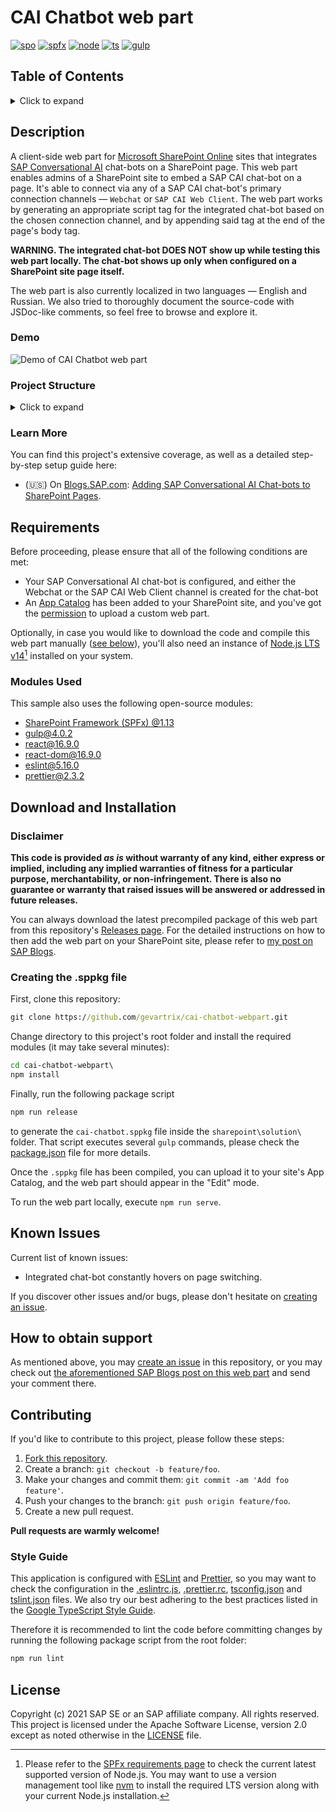 # CAI Chatbot web part

[![spo](https://img.shields.io/badge/SharePoint-Online-important.svg?style=flat-square)](https://www.microsoft.com/en-ww/microsoft-365/sharepoint/collaboration) [![spfx](https://img.shields.io/badge/SPFx-1.13-green.svg?style=flat-square)](https://docs.microsoft.com/en-us/sharepoint/dev/spfx/sharepoint-framework-overview) [![node](https://img.shields.io/badge/Node.js-LTS%20v14-brihtgreen.svg?style=flat-square)](https://nodejs.org/) [![ts](https://img.shields.io/badge/TypeScript-%5E3.7.7-brihtgreen.svg?style=flat-square)](https://www.typescriptlang.org/) [![gulp](https://img.shields.io/badge/gulp.js-%5E4.0.2-brihtgreen.svg?style=flat-square)](https://gulpjs.org/)

## Table of Contents

<details>
  <summary>Click to expand</summary>

  - [Description](#description)
    * [Demo](#demo)
    * [Project Structure](#project-structure)
    * [Learn More](#learn-more)
  - [Requirements](#requirements)
    * [Modules Used](#modules-used)
  - [Download and Installation](#download-and-installation)
    * [Disclaimer](#disclaimer)
    * [Creating the .sppkg file](#creating-the-sppkg-file)
  - [Known Issues](#known-issues)
  - [How to obtain support](#how-to-obtain-support)
  - [Contributing](#contributing)
    * [Style Guide](#style-guide)
  - [License](#license)
</details>

## Description

A client-side web part for [Microsoft SharePoint Online](https://www.microsoft.com/en-us/microsoft-365/sharepoint/collaboration) sites that integrates [SAP Conversational AI](https://cai.tools.sap/) chat-bots on a SharePoint page. This web part enables admins of a SharePoint site to embed a SAP CAI chat-bot on a page. It's able to connect via any of a SAP CAI chat-bot's primary connection channels — `Webchat` or `SAP CAI Web Client`. The web part works by generating an appropriate script tag for the integrated chat-bot based on the chosen connection channel, and by appending said tag at the end of the page's body tag.

**WARNING. The integrated chat-bot DOES NOT show up while testing this web part locally. The chat-bot shows up only when configured on a SharePoint site page itself.**

The web part is also currently localized in two languages — English and Russian. We also tried to thoroughly document the source-code with JSDoc-like comments, so feel free to browse and explore it.

### Demo

![Demo of CAI Chatbot web part](./assets/demo.gif)

### Project Structure

<details>
  <summary>Click to expand</summary>

    ├── config
    │   ├── config.json
    │   ├── copy-assets.json
    │   ├── deploy-azure-storage.json
    │   ├── package-solution.json
    │   ├── serve.json
    │   └── write-manifests.json
    ├── src
    │   ├── webparts
    │   │   └── cai-chatbot
    │   │       ├── components
    │   │       │   ├── chatbot.module.scss
    │   │       │   ├── chatbot.tsx
    │   │       │   └── chatbotProps.ts
    │   │       ├── loc
    │   │       │   ├── en-us.ts
    │   │       │   ├── mystrings.d.ts
    │   │       │   └── ru-ru.ts
    │   │       ├── chatbotPropertyPane.ts
    │   │       ├── chatbotWebpart.manifest.json
    │   │       ├── chatbotWebpart.ts
    │   │       ├── chatbotWebpartProps.ts
    │   │       └── const.ts
    │   └── index.ts
    ├── .eslintignore
    ├── .eslintrc.js
    ├── .prettierignore
    ├── .prettierrc
    ├── .yo-rc.json
    ├── gulpfile.js
    ├── package.json
    ├── package-lock.json
    ├── tsconfig.json
    └── tslint.json

</details>

### Learn More

You can find this project's extensive coverage, as well as a detailed step-by-step setup guide here:

- (:us:) On [Blogs.SAP.com](https://blogs.sap.com): [Adding SAP Conversational AI Chat-bots to SharePoint Pages](https://blogs.sap.com/?p=1451773).

## Requirements

Before proceeding, please ensure that all of the following conditions are met:

- Your SAP Conversational AI chat-bot is configured, and either the Webchat or the SAP CAI Web Client channel is created for the chat-bot
- An [App Catalog](https://docs.microsoft.com/en-us/sharepoint/use-app-catalog) has been added to your SharePoint site, and you've got the [permission](https://docs.microsoft.com/en-us/sharepoint/request-app-installation-permissions) to upload a custom web part.

Optionally, in case you would like to download the code and compile this web part manually ([see below](#creating-the-sppkg-file)), you'll also need an instance of [Node.js LTS v14](https://nodejs.org/download/release/v14.18.1/)[^nodeversion] installed on your system.

### Modules Used

This sample also uses the following open-source modules:

- [SharePoint Framework (SPFx) @1.13](https://docs.microsoft.com/en-us/sharepoint/dev/spfx/sharepoint-framework-overview)
- [gulp@4.0.2](https://github.com/gulpjs/gulp)
- [react@16.9.0](https://github.com/facebook/react)
- [react-dom@16.9.0](https://github.com/facebook/react/tree/master/packages/react-dom)
- [eslint@5.16.0](https://github.com/eslint/eslint)
- [prettier@2.3.2](https://github.com/prettier/prettier)


## Download and Installation

### Disclaimer

**This code is provided *as is* without warranty of any kind, either express or implied, including any implied warranties of fitness for a particular purpose, merchantability, or non-infringement. There is also no guarantee or warranty that raised issues will be answered or addressed in future releases.**

You can always download the latest precompiled package of this web part from this repository's [Releases page](https://github.com/SAP-samples/conversational-ai-chatbot-webpart/releases). For the detailed instructions on how to then add the web part on your SharePoint site, please refer to [my post on SAP Blogs](https://blogs.sap.com/?p=1451773).

### Creating the .sppkg file

First, clone this repository:

```bat
git clone https://github.com/gevartrix/cai-chatbot-webpart.git
```

Change directory to this project's root folder and install the required modules (it may take several minutes):

```bat
cd cai-chatbot-webpart\
npm install
```

Finally, run the following package script

```bat
npm run release
```

to generate the `cai-chatbot.sppkg` file inside the `sharepoint\solution\` folder. That script executes several `gulp` commands, please check the [package.json](package.json) file for more details.

Once the `.sppkg` file has been compiled, you can upload it to your site's App Catalog, and the web part should appear in the "Edit" mode.

To run the web part locally, execute `npm run serve`.

## Known Issues

Current list of known issues:

- Integrated chat-bot constantly hovers on page switching.

If you discover other issues and/or bugs, please don't hesitate on [creating an issue](https://github.com/SAP-samples/conversational-ai-chatbot-webpart/issues).

## How to obtain support

As mentioned above, you may [create an issue](https://github.com/SAP-samples/conversational-ai-chatbot-webpart/issues) in this repository, or you may check out [the aforementioned SAP Blogs post on this web part](https://blogs.sap.com/?p=1451773) and send your comment there.

## Contributing

If you'd like to contribute to this project, please follow these steps:

1. [Fork this repository](https://github.com/SAP-samples/conversational-ai-chatbot-webpart/fork).
2. Create a branch: `git checkout -b feature/foo`.
3. Make your changes and commit them: `git commit -am 'Add foo feature'`.
4. Push your changes to the branch: `git push origin feature/foo`.
5. Create a new pull request.

__Pull requests are warmly welcome!__

### Style Guide

This application is configured with [ESLint](https://eslint.org/) and [Prettier](https://prettier.io), so you may want to check the configuration in the [.eslintrc.js](.eslintrc.js), [.prettier.rc](.prettierrc), [tsconfig.json](tsconfig.json) and [tslint.json](.tslint.json) files. We also try our best adhering to the best practices listed in the [Google TypeScript Style Guide](https://google.github.io/styleguide/tsguide.html).

Therefore it is recommended to lint the code before committing changes by running the following package script from the root folder:

```bat
npm run lint
```

## License

Copyright (c) 2021 SAP SE or an SAP affiliate company. All rights reserved. This project is licensed under the Apache Software License, version 2.0 except as noted otherwise in the [LICENSE](LICENSES/Apache-2.0.txt) file.

[^nodeversion]: Please refer to the [SPFx requirements page](https://docs.microsoft.com/en-us/sharepoint/dev/spfx/set-up-your-development-environment#install-nodejs) to check the current latest supported version of Node.js. You may want to use a version management tool like [nvm](https://github.com/coreybutler/nvm-windows) to install the required LTS version along with your current Node.js installation.
